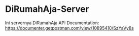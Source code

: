 # DiRumahAja-Server
Ini servernya
DiRumahAja API Documentation: https://documenter.getpostman.com/view/10895410/SzYaVy8s
